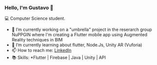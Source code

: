 ### Hello, I'm Gustavo 👋

💻 Computer Science student.

* 🔭 I’m currently working on a "umbrella" project in the reserarch group NuPPGIN where I'm creating a Flutter mobile app using Augmented Reality techniques in BIM
* 🌱 I’m currently learning about flutter, Node.Js, Unity AR (Vuforia)
* 📫 How to reach me: [LinkedIn](#https://www.linkedin.com/in/gustavo-neri-542a82150/)
* 📚 Skills: 
  *Flutter | Firebase | Java | Unity | API

<!--
**GustavoNeri02/GustavoNeri02** is a ✨ _special_ ✨ repository because its `README.md` (this file) appears on your GitHub profile.

Here are some ideas to get you started:

- 🔭 I’m currently working on ...
- 🌱 I’m currently learning ...
- 👯 I’m looking to collaborate on ...
- 🤔 I’m looking for help with ...
- 💬 Ask me about ...
- 📫 How to reach me: ...
- 😄 Pronouns: ...
- ⚡ Fun fact: ...
-->
